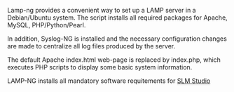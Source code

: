 Lamp-ng provides a convenient way to set up a LAMP server in a Debian/Ubuntu system.
The script installs all required packages for Apache, MySQL, PHP/Python/Pearl.

In addition, Syslog-NG is installed and the necessary configuration changes are made to centralize all log files produced by the server.

The default Apache index.html web-page is replaced by index.php, which executes PHP scripts to display some basic system information.

LAMP-NG installs all mandatory software requitements for [SLM Studio](Home.md)